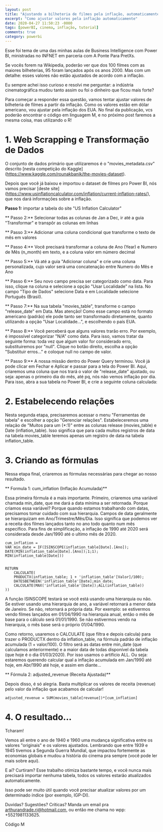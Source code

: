 ```yaml
---
layout: post
title: "Ajustando a bilheteria de filmes pela inflação, automaticamente"
excerpt: "Como ajustar valores pela inflação automaticamente"
date: 2020-04-27 11:50:23 -0000
tags: [powerBI, cinema, inflação, tutorial]
comments: true
category: powerbi
---
```


Esse foi tema de uma das minhas aulas de Business Intelligence com Power BI, ministradas no INFNET em parceria com A Ponte Para PretXs.

Se vocês forem na Wikipedia, poderão ver que dos 100 filmes com as maiores bilheterias, 95 foram lançados após os anos 2000. Mas com um detalhe: esses valores não estão ajustados de acordo com a inflação.




Eu sempre achei isso curioso e resolvi me perguntar: a indústria cinematográfica mudou tanto assim ou foi o dinheiro que ficou mais forte?

Para começar a responder essa questão, vamos tentar ajustar valores de bilheteria de filmes a partir da inflação. Como os valores estão em dólar americano, vou ajustar pela inflação dos EUA. No final da publicação, vcs poderão encontrar o código em linguagem M, e no próximo post faremos a mesma coisa, mas utilizando o R!

# 1. Web Scrapping e Transformação de Dados
O conjunto de dados primário que utilizaremos é o "movies_metadata.csv" descrito [nesta competição do Kaggle] (https://www.kaggle.com/rounakbanik/the-movies-dataset).

Depois que você já baixou e importou o dataset de filmes pro Power BI, nós vamos precisar [deste site] (https://www.usinflationcalculator.com/inflation/current-inflation-rates/), que nos dará informações sobre a inflação.

**Passo 1:** importar a tabela do site "US Inflation Calculator"




** Passo 2:** Selecionar todas as colunas de Jan a Dec, ir até a guia "Transformar" e transpôr as colunas em linhas


** Passo 3:** Adicionar uma coluna condicional que transforme o texto de mês em valores



** Passo 4:** Você precisará transformar a coluna de Ano (Year) e Numero de Mês (n_month) em texto, e a coluna valor em número decimal



** Passo 5:** Vá até a guia "Adicionar coluna" e crie uma coluna personalizada, cujo valor será uma concatenação entre Numero do Mês e Ano




** Passo 6:** Seu novo campo precisa ser categorizado como data. Para isso, clique na coluna e selecione a opção "Usar Localidade" na lista. No campo "Tipo de Dados" selecione Data e em Localidade selecione Português (Brasil).



** Passo 7:** Na sua tabela "movies_table", transforme o campo "release_date" em Data. Mas atenção! Como esse campo está no formato americano (padrão) ele pode tanto ser transformado diretamente, quanto utilizando a opção "Usar Localidade...", e escolhendo o país EUA.



** Passo 8:** Você perceberá que alguns valores trarão erro. Por exemplo, é impossível categorizar "N/A" como data. Para isso, vamos tratar da seguinte forma: toda vez que algum valor for considerado erro, substituiremos por "null". Clique no botão direito, escolha a opção "Substituir erros..." e coloque null no campo de valor.



** Passo 9:** A nossa missão dentro do Power Query terminou. Você já pode clicar em Fechar e Aplicar e passar para a tela do Power BI. Aqui, criaremos uma coluna que nos trará o valor de "release_date" ajustado, ou seja: apenas o primeiro dia do mês, até pq, nós não vemos inflação por dia. Para isso, abra a sua tabela no Power BI, e crie a seguinte coluna calculada:




# 2. Estabelecendo relações

Nesta segunda etapa, precisaremos acessar o menu "Ferramentas de tabela" e escolher a opção "Gerenciar relações". Estabeleceremos uma relação de "Muitos para um (*:1)" entre as colunas release (movies_table) e Date (inflation_table). Isso significa que para cada muitos registros de data na tabela movies_table teremos apenas um registro de data na tabela inflation_table.




# 3. Criando as fórmulas
Nessa etapa final, criaremos as fórmulas necessárias para chegar ao nosso resultado.




** Formula 1: cum_inflation (Inflação Acumulada)**

Essa primeira fórmula é a mais importante. Primeiro, criaremos uma variável chamada min_date, que me dará a data mínima a ser retornada. Porque criamos essa variável? Porque quando estamos trabalhando com datas, precisamos tomar cuidado com sua hierarquia. Campos de data geralmente se hierarquizam em Ano/Trimestre/Mês/Dia. Isso significa que podemos ver a receita dos filmes lançados tanto no ano todo quanto num mês específico. Para fins de simplificação, a inflação de 1990 até 2020 será considerada desde Jan/1990 até o ultimo mês de 2020.

    cum_inflation = 
    VAR min_date = IF(ISINSCOPE(inflation_table[Date].[Ano]);
    DATE(MIN(inflation_table[Date].[Ano]);1;1);
    MIN(inflation_table[Date]))
    

    RETURN
        CALCULATE(
        PRODUCTX(inflation_table; 1 + 'inflation_table'[Valor]/100);
        DATESBETWEEN('inflation_table'[Date];min_date;
        CALCULATE(MAX('inflation_table'[Date]);ALL(inflation_table))        
    ))

A função ISINSCOPE testará se você está usando uma hierarquia ou não. Se estiver usando uma hierarquia de ano, a variável retornará a menor data de Janeiro. Se não, retornará a própria data. Por exemplo: se estivermos vendo filmes lançados em 01/04/1990 na hierarquia anual, então o mês de base para o cálculo será 01/01/1990. Se não estivermos vendo na hierarquia, o mês base será o próprio 01/04/1990.

Como retorno, usaremos o CALCULATE (que filtra e depois calcula) para trazer o PRODUCTX dentro da inflation_table, na fórmula padrão de inflação acumulada (1 + valor/100). O filtro será as datas entre min_date (que calculamos anteriormente) e a maior data de todas disponível da tabela (que hoje é o dia 01/03/2020). Por isso usamos o artifício ALL. Ou seja: estaremos querendo calcular qual a inflação acumulada em Jan/1990 até hoje, em Abr/1990 até hoje, e assim em diante...

** Fórmula 2: adjusted_revenue (Receita Ajustada)**

Depois disso, é só alegria. Basta multiplicar os valores de receita (revenue) pelo valor da inflação que acabamos de calcular!

    adjusted_revenue = SUM(movies_table[revenue])*[cum_inflation]

# 4. O resultado...
Tcharam!

Vemos ali entre o ano de 1940 e 1960 uma mudança significativa entre os valores "originais" e os valores ajustados. Lembrando que entre 1939 e 1945 tivemos a Segunda Guerra Mundial, que impactou fortemente as economias globais e mudou a história do cinema pra sempre (você pode ler mais sobre aqui).




E aí? Curtiram? Esse trabalho otimiza bastante tempo, e você nunca mais precisará importar nenhuma tabela, todos os valores estarão atualizados automaticamente.

Isso pode ser muito útil quando você precisar atualizar valores por um determinado índice (por exemplo, IGP-DI).

Duvidas? Sugestões? Críticas? Manda um email pra arthurandrade.rj@hotmail.com, ou então me chama no wpp: +5521981133625.

Código M
